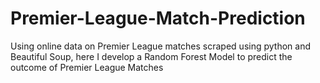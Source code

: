 # Premier-League-Match-Prediction
Using online data on Premier League matches scraped using python and Beautiful Soup, here I develop a Random Forest Model to predict the outcome of Premier League Matches
